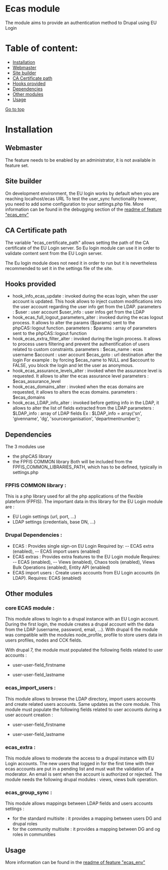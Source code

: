 Ecas module
======================

The module aims to provide an authentication method to Drupal using EU Login
 
Table of content:
=================
- [Installation](#installation)
- [Webmaster](#webmaster)
- [Site builder](#site-builder)
- [CA Certificate path](#ca-certificate-path)
- [Hooks provided](#hooks-provided)
- [Dependencies](#dependencies)
- [Other modules](#other-modules)
- [Usage](#usage)

[Go to top](#table-of-content)

 
# Installation
## Webmaster
The feature needs to be enabled by an administrator, it is not available in  
feature set.

## Site builder
On development environment, the EU login works by default when you are reaching
localhost/ecas URL
To test the user_sync functionality however, you need to add some configuration
to your settings.php file.
More information can be found in the debugging section of the [readme of feature "ecas_env"](../../features/ecas_env/README.md)

## CA Certificate path
The variable "ecas_certificate_path" allows setting the path of the CA certificate of the EU Login server.
So Eu login module can use it in order to validate content sent from the EU Login server.

The Eu login module does not need it in order to run but it is nevertheless recommended to set it in the
settings file of the site.

## Hooks provided
- hook_info_ecas_update : invoked during the ecas login, when the user account is updated. This hook allows to inject custom modifications into the user account regarding the user info get from the LDAP.
parameters :
$user : user account
$user_info : user infos get from the LDAP
- hook_ecas_full_logout_parameters_alter : invoked during the ecas logout process. It allows to alter the params ($params) sent to the phpCAS::logout function.
parameters :
$params : array of parameters sent to the phpCAS::logout function
- hook_ecas_extra_filter_alter : invoked during the login process. It allows to process users filtering and prevent the authentification of users related to custom constraints.
parameters :
$ecas_name : ecas username
$account : user account
$ecas_goto : url destination after the login
For example : by forcing $ecas_name to NULL and $account to FALSE, you block the login and let the user as anonymous.
- hook_ecas_assurance_levels_alter : invoked when the assurance level is requested. It allows to alter the ecas assurance level
parameters :
$ecas_assurance_level
- hook_ecas_domains_alter : invoked when the ecas domains are requested, it allows to alters the ecas domains.
parameters :
$ecas_domains
- hook_ecas_LDAP_info_alter : invoked before getting info in the LDAP, it allows to alter the list of fields extracted from the LDAP
parameters :
$LDAP_info : array of LDAP fields
Ex : $LDAP_info = array('sn', 'givenname', 'dg', 'sourceorganisation', 'departmentnumber');


## Dependencies
The 3 modules use
- the phpCAS library
- the FPFIS COMMON library
Both will be included from the FPFIS_COMMON_LIBRARIES_PATH, which has to be
defined, typically in settings.php

### FPFIS COMMON library :
This is a php library used for all the php applications of the flexible plateform (FPFIS).
The important data in this library for the EU Login module are :
- EU Login settings (url, port, ...)
- LDAP settings (credentials, base DN, ...)

### Drupal Dependencies :

- ECAS : Provides single sign-on EU Login
Required by:
-- ECAS extra (enabled),
-- ECAS import users (enabled)
- ECAS extras : Provides extra features to the EU Login module
Requires:
-- ECAS (enabled),
-- Views (enabled),
Chaos tools (enabled),
Views Bulk Operations (enabled),
Entity API (enabled)
- ECAS import users : Create users accounts from EU Login accounts (in LDAP).
Requires:
ECAS (enabled)


## Other modules
### core ECAS module :
This module allows to login to a drupal instance with an EU Login account.
During the first login, the module creates a drupal account with the data from the LDAP (username, password, email, ...).
With drupal 6 the module was compatible with the modules node_profile, profile to store users data in users profiles, nodes and CCK fields.

With drupal 7, the module must populated the following fields related to user accounts :

- user-user-field_firstname

- user-user-field_lastname

### ecas_import_users :
This module allows to browse the LDAP directory, import users accounts and create related users accounts.
Same updates as the core module. This module must populate the following fields related to user accounts during a user account creation :

- user-user-field_firstname

- user-user-field_lastname

### ecas_extra :
This module allows to moderate the access to a drupal instance with EU Login accounts.
The new users that logged in for the first time with their ecas accounts are put in a pending list and must wait the
validation of a moderator. An email is sent when the account is authorized or rejected.
The module needs the following drupal modules : views, views bulk operation.

### ecas_group_sync :
This module allows mappings between LDAP fields and users accounts settings :

- for the standard multisite : it provides a mapping between users DG and drupal roles
- for the community multisite : it provides a mapping between DG and og roles in communities



Usage
-----

More information can be found in the [readme of feature "ecas_env"](../../features/ecas_env/README.md)
